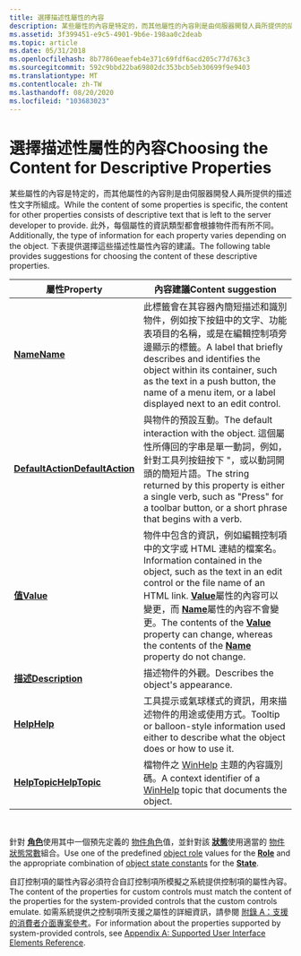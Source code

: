```yaml
---
title: 選擇描述性屬性的內容
description: 某些屬性的內容是特定的，而其他屬性的內容則是由伺服器開發人員所提供的描述性文字所組成。
ms.assetid: 3f399451-e9c5-4901-9b6e-198aa0c2deab
ms.topic: article
ms.date: 05/31/2018
ms.openlocfilehash: 8b77860eaefeb4e371c69fdf6acd205c77d763c3
ms.sourcegitcommit: 592c9bbd22ba69802dc353bcb5eb30699f9e9403
ms.translationtype: MT
ms.contentlocale: zh-TW
ms.lasthandoff: 08/20/2020
ms.locfileid: "103683023"
---
```

# <a name="choosing-the-content-for-descriptive-properties"></a><span data-ttu-id="1915c-103">選擇描述性屬性的內容</span><span class="sxs-lookup"><span data-stu-id="1915c-103">Choosing the Content for Descriptive Properties</span></span>

<span data-ttu-id="1915c-104">某些屬性的內容是特定的，而其他屬性的內容則是由伺服器開發人員所提供的描述性文字所組成。</span><span class="sxs-lookup"><span data-stu-id="1915c-104">While the content of some properties is specific, the content for other properties consists of descriptive text that is left to the server developer to provide.</span></span> <span data-ttu-id="1915c-105">此外，每個屬性的資訊類型都會根據物件而有所不同。</span><span class="sxs-lookup"><span data-stu-id="1915c-105">Additionally, the type of information for each property varies depending on the object.</span></span> <span data-ttu-id="1915c-106">下表提供選擇這些描述性屬性內容的建議。</span><span class="sxs-lookup"><span data-stu-id="1915c-106">The following table provides suggestions for choosing the content of these descriptive properties.</span></span>



| <span data-ttu-id="1915c-107">屬性</span><span class="sxs-lookup"><span data-stu-id="1915c-107">Property</span></span>                                        | <span data-ttu-id="1915c-108">內容建議</span><span class="sxs-lookup"><span data-stu-id="1915c-108">Content suggestion</span></span>                                                                                                                                                                                                                                                    |
|-------------------------------------------------|-----------------------------------------------------------------------------------------------------------------------------------------------------------------------------------------------------------------------------------------------------------------------|
| [<span data-ttu-id="1915c-109">**Name**</span><span class="sxs-lookup"><span data-stu-id="1915c-109">**Name**</span></span>](name-property.md)                   | <span data-ttu-id="1915c-110">此標籤會在其容器內簡短描述和識別物件，例如按下按鈕中的文字、功能表項目的名稱，或是在編輯控制項旁邊顯示的標籤。</span><span class="sxs-lookup"><span data-stu-id="1915c-110">A label that briefly describes and identifies the object within its container, such as the text in a push button, the name of a menu item, or a label displayed next to an edit control.</span></span>                                                                              |
| [<span data-ttu-id="1915c-111">**DefaultAction**</span><span class="sxs-lookup"><span data-stu-id="1915c-111">**DefaultAction**</span></span>](defaultaction-property.md) | <span data-ttu-id="1915c-112">與物件的預設互動。</span><span class="sxs-lookup"><span data-stu-id="1915c-112">The default interaction with the object.</span></span> <span data-ttu-id="1915c-113">這個屬性所傳回的字串是單一動詞，例如，針對工具列按鈕按下 "，或以動詞開頭的簡短片語。</span><span class="sxs-lookup"><span data-stu-id="1915c-113">The string returned by this property is either a single verb, such as "Press" for a toolbar button, or a short phrase that begins with a verb.</span></span>                                                                               |
| [<span data-ttu-id="1915c-114">**值**</span><span class="sxs-lookup"><span data-stu-id="1915c-114">**Value**</span></span>](value-property.md)                 | <span data-ttu-id="1915c-115">物件中包含的資訊，例如編輯控制項中的文字或 HTML 連結的檔案名。</span><span class="sxs-lookup"><span data-stu-id="1915c-115">Information contained in the object, such as the text in an edit control or the file name of an HTML link.</span></span> <span data-ttu-id="1915c-116">[**Value**](value-property.md)屬性的內容可以變更，而 [**Name**](name-property.md)屬性的內容不會變更。</span><span class="sxs-lookup"><span data-stu-id="1915c-116">The contents of the [**Value**](value-property.md) property can change, whereas the contents of the [**Name**](name-property.md) property do not change.</span></span> |
| [<span data-ttu-id="1915c-117">**描述**</span><span class="sxs-lookup"><span data-stu-id="1915c-117">**Description**</span></span>](description-property.md)     | <span data-ttu-id="1915c-118">描述物件的外觀。</span><span class="sxs-lookup"><span data-stu-id="1915c-118">Describes the object's appearance.</span></span>                                                                                                                                                                                                                                    |
| [<span data-ttu-id="1915c-119">**Help**</span><span class="sxs-lookup"><span data-stu-id="1915c-119">**Help**</span></span>](help-property.md)                   | <span data-ttu-id="1915c-120">工具提示或氣球樣式的資訊，用來描述物件的用途或使用方式。</span><span class="sxs-lookup"><span data-stu-id="1915c-120">Tooltip or balloon-style information used either to describe what the object does or how to use it.</span></span>                                                                                                                                                                   |
| [<span data-ttu-id="1915c-121">**HelpTopic**</span><span class="sxs-lookup"><span data-stu-id="1915c-121">**HelpTopic**</span></span>](helptopic-property.md)         | <span data-ttu-id="1915c-122">檔物件之 [WinHelp](/windows/win32/api/winuser/nf-winuser-winhelpa) 主題的內容識別碼。</span><span class="sxs-lookup"><span data-stu-id="1915c-122">A context identifier of a [WinHelp](/windows/win32/api/winuser/nf-winuser-winhelpa) topic that documents the object.</span></span>                                                                                                                                                 |



 

<span data-ttu-id="1915c-123">針對 [**角色**](role-property.md)使用其中一個預先定義的 [物件角色](object-roles.md)值，並針對該 [**狀態**](state-property.md)使用適當的 [物件狀態常數](object-state-constants.md)組合。</span><span class="sxs-lookup"><span data-stu-id="1915c-123">Use one of the predefined [object role](object-roles.md) values for the [**Role**](role-property.md) and the appropriate combination of [object state constants](object-state-constants.md) for the [**State**](state-property.md).</span></span>

<span data-ttu-id="1915c-124">自訂控制項的屬性內容必須符合自訂控制項所模擬之系統提供控制項的屬性內容。</span><span class="sxs-lookup"><span data-stu-id="1915c-124">The content of the properties for custom controls must match the content of the properties for the system-provided controls that the custom controls emulate.</span></span> <span data-ttu-id="1915c-125">如需系統提供之控制項所支援之屬性的詳細資訊，請參閱 [附錄 A：支援的消費者介面專案參考](appendix-a--supported-user-interface-elements-reference.md)。</span><span class="sxs-lookup"><span data-stu-id="1915c-125">For information about the properties supported by system-provided controls, see [Appendix A: Supported User Interface Elements Reference](appendix-a--supported-user-interface-elements-reference.md).</span></span>

 

 